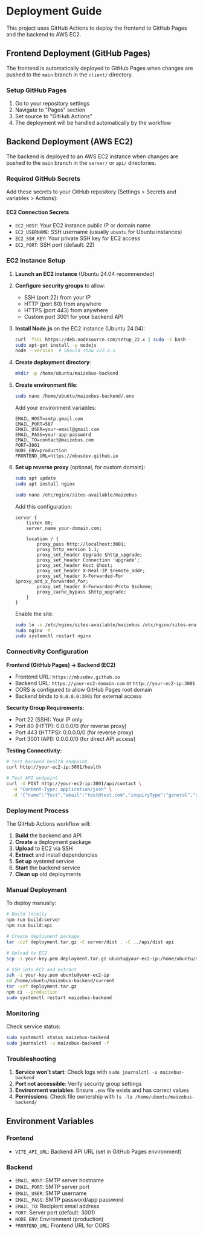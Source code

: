 # Deployment Guide

This project uses GitHub Actions to deploy the frontend to GitHub Pages and the backend to AWS EC2.

## Frontend Deployment (GitHub Pages)

The frontend is automatically deployed to GitHub Pages when changes are pushed to the `main` branch in the `client/` directory.

### Setup GitHub Pages

1. Go to your repository settings
2. Navigate to "Pages" section
3. Set source to "GitHub Actions"
4. The deployment will be handled automatically by the workflow

## Backend Deployment (AWS EC2)

The backend is deployed to an AWS EC2 instance when changes are pushed to the `main` branch in the `server/` or `api/` directories.

### Required GitHub Secrets

Add these secrets to your GitHub repository (Settings > Secrets and variables > Actions):

#### EC2 Connection Secrets
- `EC2_HOST`: Your EC2 instance public IP or domain name
- `EC2_USERNAME`: SSH username (usually `ubuntu` for Ubuntu instances)
- `EC2_SSH_KEY`: Your private SSH key for EC2 access
- `EC2_PORT`: SSH port (default: 22)

### EC2 Instance Setup

1. **Launch an EC2 instance** (Ubuntu 24.04 recommended)
2. **Configure security groups** to allow:
   - SSH (port 22) from your IP
   - HTTP (port 80) from anywhere
   - HTTPS (port 443) from anywhere
   - Custom port 3001 for your backend API

3. **Install Node.js** on the EC2 instance (Ubuntu 24.04):
   ```bash
   curl -fsSL https://deb.nodesource.com/setup_22.x | sudo -E bash -
   sudo apt-get install -y nodejs
   node --version  # Should show v22.x.x
   ```

4. **Create deployment directory**:
   ```bash
   mkdir -p /home/ubuntu/maizebus-backend
   ```

5. **Create environment file**:
   ```bash
   sudo nano /home/ubuntu/maizebus-backend/.env
   ```
   Add your environment variables:
   ```env
   EMAIL_HOST=smtp.gmail.com
   EMAIL_PORT=587
   EMAIL_USER=your-email@gmail.com
   EMAIL_PASS=your-app-password
   EMAIL_TO=contact@maizebus.com
   PORT=3001
   NODE_ENV=production
   FRONTEND_URL=https://mbusdev.github.io
   ```

6. **Set up reverse proxy** (optional, for custom domain):
   ```bash
   sudo apt update
   sudo apt install nginx
   
   sudo nano /etc/nginx/sites-available/maizebus
   ```
   Add this configuration:
   ```nginx
   server {
       listen 80;
       server_name your-domain.com;
       
       location / {
           proxy_pass http://localhost:3001;
           proxy_http_version 1.1;
           proxy_set_header Upgrade $http_upgrade;
           proxy_set_header Connection 'upgrade';
           proxy_set_header Host $host;
           proxy_set_header X-Real-IP $remote_addr;
           proxy_set_header X-Forwarded-For $proxy_add_x_forwarded_for;
           proxy_set_header X-Forwarded-Proto $scheme;
           proxy_cache_bypass $http_upgrade;
       }
   }
   ```
   Enable the site:
   ```bash
   sudo ln -s /etc/nginx/sites-available/maizebus /etc/nginx/sites-enabled/
   sudo nginx -t
   sudo systemctl restart nginx
   ```

### Connectivity Configuration

**Frontend (GitHub Pages) → Backend (EC2)**
- Frontend URL: `https://mbusdev.github.io`
- Backend URL: `https://your-ec2-domain.com` or `http://your-ec2-ip:3001`
- CORS is configured to allow GitHub Pages root domain
- Backend binds to `0.0.0.0:3001` for external access

**Security Group Requirements:**
- Port 22 (SSH): Your IP only
- Port 80 (HTTP): 0.0.0.0/0 (for reverse proxy)
- Port 443 (HTTPS): 0.0.0.0/0 (for reverse proxy)
- Port 3001 (API): 0.0.0.0/0 (for direct API access)

**Testing Connectivity:**
```bash
# Test backend health endpoint
curl http://your-ec2-ip:3001/health

# Test API endpoint
curl -X POST http://your-ec2-ip:3001/api/contact \
  -H "Content-Type: application/json" \
  -d '{"name":"Test","email":"test@test.com","inquiryType":"general","subject":"Test","message":"Test"}'
```

### Deployment Process

The GitHub Actions workflow will:

1. **Build** the backend and API
2. **Create** a deployment package
3. **Upload** to EC2 via SSH
4. **Extract** and install dependencies
5. **Set up** systemd service
6. **Start** the backend service
7. **Clean up** old deployments

### Manual Deployment

To deploy manually:

```bash
# Build locally
npm run build:server
npm run build:api

# Create deployment package
tar -czf deployment.tar.gz -C server/dist . -C ../api/dist api

# Upload to EC2
scp -i your-key.pem deployment.tar.gz ubuntu@your-ec2-ip:/home/ubuntu/maizebus-backend/current/

# SSH into EC2 and extract
ssh -i your-key.pem ubuntu@your-ec2-ip
cd /home/ubuntu/maizebus-backend/current
tar -xzf deployment.tar.gz
npm ci --production
sudo systemctl restart maizebus-backend
```

### Monitoring

Check service status:
```bash
sudo systemctl status maizebus-backend
sudo journalctl -u maizebus-backend -f
```

### Troubleshooting

1. **Service won't start**: Check logs with `sudo journalctl -u maizebus-backend`
2. **Port not accessible**: Verify security group settings
3. **Environment variables**: Ensure `.env` file exists and has correct values
4. **Permissions**: Check file ownership with `ls -la /home/ubuntu/maizebus-backend/`

## Environment Variables

### Frontend
- `VITE_API_URL`: Backend API URL (set in GitHub Pages environment)

### Backend
- `EMAIL_HOST`: SMTP server hostname
- `EMAIL_PORT`: SMTP server port
- `EMAIL_USER`: SMTP username
- `EMAIL_PASS`: SMTP password/app password
- `EMAIL_TO`: Recipient email address
- `PORT`: Server port (default: 3001)
- `NODE_ENV`: Environment (production)
- `FRONTEND_URL`: Frontend URL for CORS